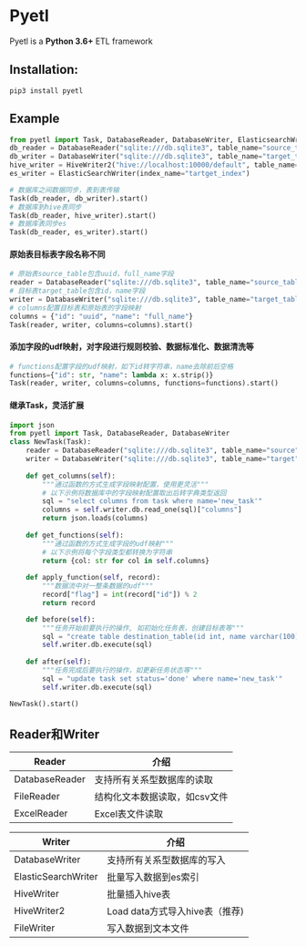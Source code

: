 # Pyetl

Pyetl is a **Python 3.6+** ETL framework

## Installation:
```shell script
pip3 install pyetl
```

## Example

```python
from pyetl import Task, DatabaseReader, DatabaseWriter, ElasticsearchWriter, HiveWriter2
db_reader = DatabaseReader("sqlite:///db.sqlite3", table_name="source_table")
db_writer = DatabaseWriter("sqlite:///db.sqlite3", table_name="target_table")
hive_writer = HiveWriter2("hive://localhost:10000/default", table_name="target_table")
es_writer = ElasticSearchWriter(index_name="tartget_index")

# 数据库之间数据同步，表到表传输
Task(db_reader, db_writer).start()
# 数据库到hive表同步
Task(db_reader, hive_writer).start()
# 数据库表同步es
Task(db_reader, es_writer).start()
```

#### 原始表目标表字段名称不同

```python
# 原始表source_table包含uuid，full_name字段
reader = DatabaseReader("sqlite:///db.sqlite3", table_name="source_table")
# 目标表target_table包含id，name字段
writer = DatabaseWriter("sqlite:///db.sqlite3", table_name="target_table")
# columns配置目标表和原始表的字段映射
columns = {"id": "uuid", "name": "full_name"}
Task(reader, writer, columns=columns).start()
```

#### 添加字段的udf映射，对字段进行规则校验、数据标准化、数据清洗等
```python
# functions配置字段的udf映射，如下id转字符串，name去除前后空格
functions={"id": str, "name": lambda x: x.strip()}
Task(reader, writer, columns=columns, functions=functions).start()
```

#### 继承Task，灵活扩展

```python
import json
from pyetl import Task, DatabaseReader, DatabaseWriter
class NewTask(Task):
    reader = DatabaseReader("sqlite:///db.sqlite3", table_name="source")
    writer = DatabaseWriter("sqlite:///db.sqlite3", table_name="target")
    
    def get_columns(self):
        """通过函数的方式生成字段映射配置，使用更灵活"""
        # 以下示例将数据库中的字段映射配置取出后转字典类型返回
        sql = "select columns from task where name='new_task'"
        columns = self.writer.db.read_one(sql)["columns"]
        return json.loads(columns)
      
    def get_functions(self):
        """通过函数的方式生成字段的udf映射"""
        # 以下示例将每个字段类型都转换为字符串
        return {col: str for col in self.columns}
      
    def apply_function(self, record):
        """数据流中对一整条数据的udf"""
        record["flag"] = int(record["id"]) % 2
        return record

    def before(self):
        """任务开始前要执行的操作, 如初始化任务表，创建目标表等"""
        sql = "create table destination_table(id int, name varchar(100))"
        self.writer.db.execute(sql)
    
    def after(self):
        """任务完成后要执行的操作，如更新任务状态等"""
        sql = "update task set status='done' where name='new_task'"
        self.writer.db.execute(sql)

NewTask().start()
```

## Reader和Writer

| Reader         | 介绍                          |
| -------------- | ----------------------------- |
| DatabaseReader | 支持所有关系型数据库的读取    |
| FileReader     | 结构化文本数据读取，如csv文件 |
| ExcelReader    | Excel表文件读取               |

| Writer              | 介绍                       |
| ------------------- | -------------------------- |
| DatabaseWriter      | 支持所有关系型数据库的写入 |
| ElasticSearchWriter | 批量写入数据到es索引       |
| HiveWriter          | 批量插入hive表             |
| HiveWriter2         | Load data方式导入hive表（推荐) |
| FileWriter          | 写入数据到文本文件         |

 

